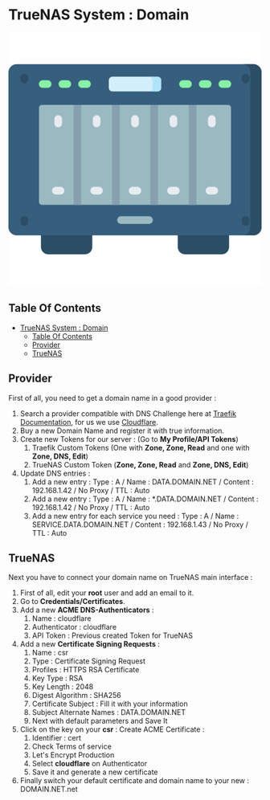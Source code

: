 # TrueNAS System : Domain

![Icon](../icon.png)

## Table Of Contents

- [TrueNAS System : Domain](#truenas-system--domain)
  - [Table Of Contents](#table-of-contents)
  - [Provider](#provider)
  - [TrueNAS](#truenas)

## Provider

First of all, you need to get a domain name in a good provider :

1) Search a provider compatible with DNS Challenge here at [Traefik Documentation](https://doc.traefik.io/traefik/https/acme/#dnschallenge), for us we use [Cloudflare](https://www.cloudflare.com/fr-fr/products/registrar/).
2) Buy a new Domain Name and register it with true information.
3) Create new Tokens for our server : (Go to **My Profile/API Tokens**)
   1) Traefik Custom Tokens (One with **Zone, Zone, Read** and one with **Zone, DNS, Edit**)
   2) TrueNAS Custom Token (**Zone, Zone, Read** and **Zone, DNS, Edit**)
4) Update DNS entries :
   1) Add a new entry : Type : A / Name : DATA.DOMAIN.NET / Content : 192.168.1.42 / No Proxy / TTL : Auto
   2) Add a new entry : Type : A / Name : *.DATA.DOMAIN.NET / Content : 192.168.1.42 / No Proxy / TTL : Auto
   3) Add a new entry for each service you need : Type : A / Name : SERVICE.DATA.DOMAIN.NET / Content : 192.168.1.43 / No Proxy / TTL : Auto

## TrueNAS

Next you have to connect your domain name on TrueNAS main interface :

1) First of all, edit your **root** user and add an email to it.
2) Go to **Credentials/Certificates**.
3) Add a new **ACME DNS-Authenticators** :
   1) Name : cloudflare
   2) Authenticator : cloudflare
   3) API Token : Previous created Token for TrueNAS
4) Add a new **Certificate Signing Requests** :
   1) Name : csr
   2) Type : Certificate Signing Request
   3) Profiles : HTTPS RSA Certificate
   4) Key Type : RSA
   5) Key Length : 2048
   6) Digest Algorithm : SHA256
   7) Certificate Subject : Fill it with your information
   8) Subject Alternate Names : DATA.DOMAIN.NET
   9) Next with default parameters and Save It
5) Click on the key on your **csr** : Create ACME Certificate :
   1) Identifier : cert
   2) Check Terms of service
   3) Let's Encrypt Production
   4) Select **cloudflare** on Authenticator
   5) Save it and generate a new certificate
6) Finally switch your default certificate and domain name to your new : DOMAIN.NET.net
